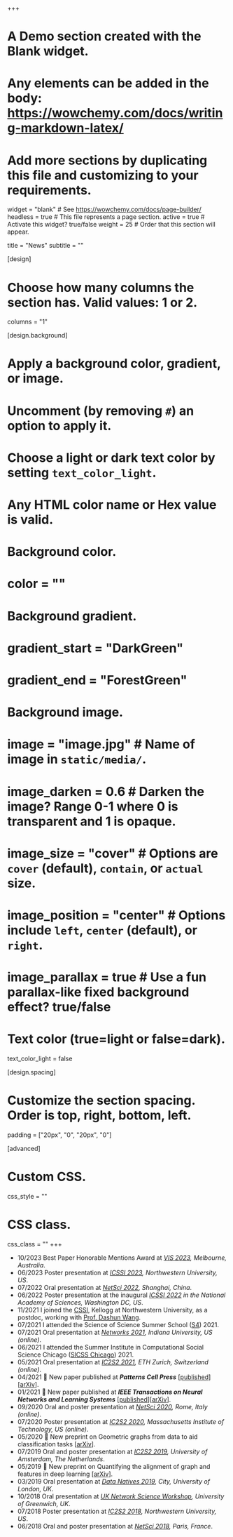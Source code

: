 +++
# A Demo section created with the Blank widget.
# Any elements can be added in the body: https://wowchemy.com/docs/writing-markdown-latex/
# Add more sections by duplicating this file and customizing to your requirements.

widget = "blank"  # See https://wowchemy.com/docs/page-builder/
headless = true  # This file represents a page section.
active = true  # Activate this widget? true/false
weight = 25  # Order that this section will appear.

title = "News"
subtitle = ""

[design]
  # Choose how many columns the section has. Valid values: 1 or 2.
  columns = "1"

[design.background]
  # Apply a background color, gradient, or image.
  #   Uncomment (by removing `#`) an option to apply it.
  #   Choose a light or dark text color by setting `text_color_light`.
  #   Any HTML color name or Hex value is valid.

  # Background color.
  # color = ""
  
  # Background gradient.
  # gradient_start = "DarkGreen"
  # gradient_end = "ForestGreen"
  
  # Background image.
  # image = "image.jpg"  # Name of image in `static/media/`.
  # image_darken = 0.6  # Darken the image? Range 0-1 where 0 is transparent and 1 is opaque.
  # image_size = "cover"  #  Options are `cover` (default), `contain`, or `actual` size.
  # image_position = "center"  # Options include `left`, `center` (default), or `right`.
  # image_parallax = true  # Use a fun parallax-like fixed background effect? true/false
  
  # Text color (true=light or false=dark).
  text_color_light = false

[design.spacing]
  # Customize the section spacing. Order is top, right, bottom, left.
  padding = ["20px", "0", "20px", "0"]

[advanced]
 # Custom CSS. 
 css_style = ""
 
 # CSS class.
 css_class = ""
+++
- 10/2023 Best Paper Honorable Mentions Award at *[VIS 2023](https://ieeevis.org/year/2023/info/awards/best-paper-awards), Melbourne, Australia*.
- 06/2023 Poster presentation at *[ICSSI 2023](https://www.icssi.org/), Northwestern University, US*.
- 07/2022 Oral presentation at *[NetSci 2022](https://netsci2022.net/), Shanghai, China*.
- 06/2022 Poster presentation at the inaugural *[ICSSI 2022](https://www.icssi.org/) in the National Academy of Sciences, Washington DC, US*.
- 11/2021 I joined the [CSSI](https://www.kellogg.northwestern.edu/research/science-of-science.aspx), Kellogg at Northwestern University, as a postdoc, working with [Prof. Dashun Wang](https://www.dashunwang.com/).
- 07/2021 I attended the Science of Science Summer School ([S4](https://scienceofscience.org/)) 2021.
- 07/2021 Oral presentation at *[Networks 2021](https://networks2021.net/), Indiana University, US (online)*.
- 06/2021 I attended the Summer Institute in Computational Social Science Chicago ([SICSS Chicago](https://sicss.io/2021/chicago/)) 2021.
- 05/2021 Oral presentation at *[IC2S2 2021](https://ic2s2-2021.ethz.ch/), ETH Zurich, Switzerland (online)*.
- 04/2021 :book: New paper published at ***Patterns Cell Press*** [[published](https://www.cell.com/patterns/fulltext/S2666-3899(21)00057-X)][[arXiv](https://arxiv.org/abs/2005.04081)].
- 01/2021 :book: New paper published at ***IEEE Transactions on Neural Networks and Learning Systems*** [[published](https://ieeexplore.ieee.org/document/9319542)][[arXiv](https://arxiv.org/abs/1905.12921)].
- 09/2020 Oral and poster presentation at *[NetSci 2020](https://netsci2020.netscisociety.net/), Rome, Italy (online)*.
- 07/2020 Poster presentation at *[IC2S2 2020](https://ic2s2.mit.edu/), Massachusetts Institute of Technology, US (online)*.
- 05/2020 :book: New preprint on Geometric graphs from data to aid classification tasks [[arXiv](https://arxiv.org/abs/2005.04081)].
- 07/2019 Oral and poster presentation at *[IC2S2 2019](https://2019.ic2s2.org/), University of Amsterdam, The Netherlands*.
- 05/2019 :book: New preprint on Quantifying the alignment of graph and features in deep learning [[arXiv](https://arxiv.org/abs/1905.12921)].
- 03/2019 Oral presentation at *[Data Natives 2019](https://datanatives.tumblr.com/), City, University of London, UK*.
- 10/2018 Oral presentation at *[UK Network Science Workshop](https://sites.google.com/view/2nd-uk-netsci-workshop), University of Greenwich, UK*.
- 07/2018 Poster presentation at *[IC2S2 2018](https://www.kellogg.northwestern.edu/news-events/conference/ic2s2/2018.aspx), Northwestern University, US*.
- 06/2018 Oral and poster presentation at *[NetSci 2018](https://netsci2018.wixsite.com/netsci2018), Paris, France*.
